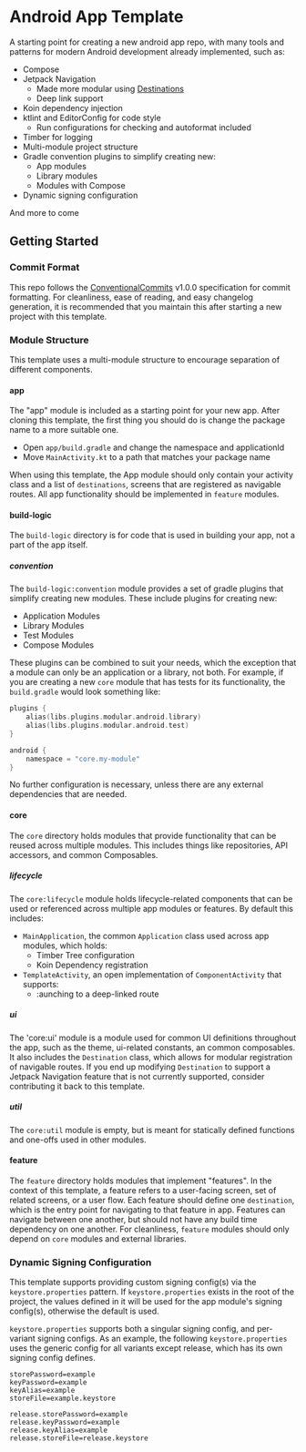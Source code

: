 # Android App Template
A starting point for creating a new android app repo, with many tools and patterns for modern
Android development already implemented, such as:

- Compose
- Jetpack Navigation
	- Made more modular using
[Destinations](core/ui/src/main/java/core/ui/model/data/Destination.kt)
	- Deep link support
- Koin dependency injection
- ktlint and EditorConfig for code style
    - Run configurations for checking and autoformat included
- Timber for logging
- Multi-module project structure
- Gradle convention plugins to simplify creating new:
	- App modules
	- Library modules
	- Modules with Compose 
- Dynamic signing configuration

And more to come

## Getting Started

### Commit Format
This repo follows the [ConventionalCommits](https://www.conventionalcommits.org/en/v1.0.0/#specification)
v1.0.0 specification for commit formatting. For cleanliness, ease of reading, and easy changelog
generation, it is recommended that you maintain this after starting a new project with this
template.

### Module Structure
This template uses a multi-module structure to encourage separation of different components.

#### app
The "app" module is included as a starting point for your new app. After cloning this template, the
first thing you should do is change the package name to a more suitable one. 
- Open `app/build.gradle` and change the namespace and applicationId 
- Move `MainActivity.kt` to a path that matches your package name

When using this template, the App module should only contain your activity class and a list of
`destinations`, screens that are registered as navigable routes. All app functionality should be
implemented in `feature` modules.

#### build-logic
The `build-logic` directory is for code that is used in building your app, not a part of the
app itself.

##### convention
The `build-logic:convention` module provides a set of gradle plugins that simplify creating new
modules. These include plugins for creating new:
- Application Modules
- Library Modules
- Test Modules
- Compose Modules

These plugins can be combined to suit your needs, which the exception that a module can only be an
application or a library, not both. For example, if you are creating a new `core` module that has
tests for its functionality, the `build.gradle` would look something
like:
```kotlin
plugins {
    alias(libs.plugins.modular.android.library)
    alias(libs.plugins.modular.android.test)
}

android {
    namespace = "core.my-module"
}
```
No further configuration is necessary, unless there are any external dependencies that are needed.

#### core
The `core` directory holds modules that provide functionality that can be reused across multiple
modules. This includes things like repositories, API accessors, and common Composables.

##### lifecycle
The `core:lifecycle` module holds lifecycle-related components that can be used or referenced across
multiple app modules or features. By default this includes:
- `MainApplication`, the common `Application` class used across app modules, which holds:
  - Timber Tree configuration
  - Koin Dependency registration
- `TemplateActivity`, an open implementation of `ComponentActivity` that supports:
  - :aunching to a deep-linked route

##### ui
The 'core:ui' module is a module used for common UI definitions throughout the app, such as the
theme, ui-related constants, an common composables. It also includes the `Destination` class, which
allows for modular registration of navigable routes. If you end up modifying `Destination` to
support a Jetpack Navigation feature that is not currently supported, consider contributing it back
to this template.

##### util
The `core:util` module is empty, but is meant for statically defined functions and one-offs used
in other modules.

#### feature
The `feature` directory holds modules that implement "features". In the context of this template, a
feature refers to a user-facing screen, set of related screens, or a user flow. Each feature should
define one `destination`, which is the entry point for navigating to that feature in app. Features
can navigate between one another, but should not have any build time dependency on one another. For
cleanliness, `feature` modules should only depend on `core` modules and external libraries.

### Dynamic Signing Configuration
This template supports providing custom signing config(s) via the `keystore.properties` pattern. If
`keystore.properties` exists in the root of the project, the values defined in it will be used for
the app module's signing config(s), otherwise the default is used.

`keystore.properties` supports both a singular signing config, and per-variant signing configs. As
an example, the following `keystore.properties` uses the generic config for all variants except
release, which has its own signing config defines.
```
storePassword=example
keyPassword=example
keyAlias=example
storeFile=example.keystore

release.storePassword=example
release.keyPassword=example
release.keyAlias=example
release.storeFile=release.keystore
```
